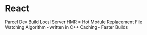 # React

Parcel
Dev Build
Local Server
HMR = Hot Module Replacement
File Watching Algorithm - written in C++
Caching - Faster Builds
